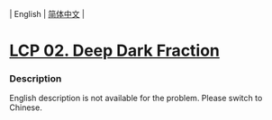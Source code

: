 | English | [简体中文](README.md) |

# [LCP 02. Deep Dark Fraction](https://leetcode-cn.com/problems/deep-dark-fraction)
 ### Description
<p>English description is not available for the problem. Please switch to Chinese.<br />
&nbsp;</p>